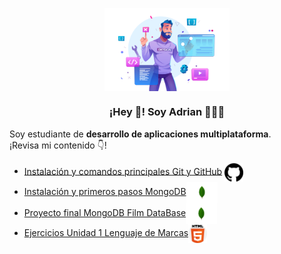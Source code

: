 <p align="center" width="300">
   <img align="center" width="200" src="https://github.com/RamosColonAdrian/RamosColonAdrian/blob/main/19362653.png?raw=true" /><br>
   <h3 align="center">¡Hey 👋! Soy Adrian 👨🏻‍💻</h3>
</p>
<p>Soy estudiante de <strong>desarrollo de aplicaciones multiplataforma</strong>.<br />¡Revisa mi contenido 👇!</p>

- [Instalación y comandos principales Git y GitHub](https://github.com/RamosColonAdrian/proyecto01)   <img width="30" align="center" src="https://github.com/RamosColonAdrian/RamosColonAdrian/blob/main/25231.png"/>
- [Instalación y primeros pasos MongoDB](https://github.com/RamosColonAdrian/Proyecto02GBD.git)<img width="50" align="center" src="https://github.com/RamosColonAdrian/RamosColonAdrian/blob/main/MongoDB_logo_01.png"/>
- [Proyecto final MongoDB Film DataBase](https://github.com/RamosColonAdrian/Proyecto03GBD.git)<img width="50" align="center" src="https://github.com/RamosColonAdrian/RamosColonAdrian/blob/main/MongoDB_logo_01.png"/>
- [Ejercicios Unidad 1 Lenguaje de Marcas](https://github.com/RamosColonAdrian/UD1LGMSI.git)<img width="30" align="center" src="https://github.com/RamosColonAdrian/RamosColonAdrian/blob/main/919827.png"/>


